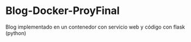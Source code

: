# Blog-Docker-ProyFinal
Blog implementado en un contenedor con servicio web y código con flask (python)
